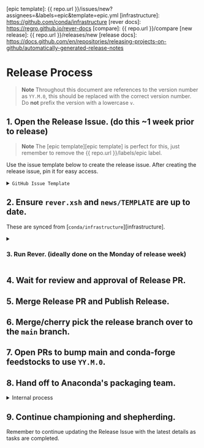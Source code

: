 <!-- These docs are updated and synced from https://github.com/conda/infra -->

<!-- links -->
[epic template]: {{ repo.url }}/issues/new?assignees=&labels=epic&template=epic.yml
[infrastructure]: https://github.com/conda/infrastructure
[rever docs]: https://regro.github.io/rever-docs
[compare]: {{ repo.url }}/compare
[new release]: {{ repo.url }}/releases/new
[release docs]: https://docs.github.com/en/repositories/releasing-projects-on-github/automatically-generated-release-notes

# Release Process

> **Note**
> Throughout this document are references to the version number as `YY.M.0`, this should be replaced with the correct version number. Do **not** prefix the version with a lowercase `v`.

## 1. Open the Release Issue. (do this ~1 week prior to release)

> **Note**
> The [epic template][epic template] is perfect for this, just remember to remove the {{ repo.url }}/labels/epic label.

Use the issue template below to create the release issue. After creating the release issue, pin it for easy access.

<details>
<summary><code>GitHub Issue Template</code></summary>

```markdown
### Summary

Placeholder for `{{ repo.name }} YY.M.0` release.

| Pilot | <pilot> |
|---|---|
| Co-pilot | <copilot> |

### Tasks

[milestone]: {{ repo.url }}/milestone/<milestone>
[process]: {{ repo.url }}/blob/main/RELEASE.md
[releases]: {{ repo.url }}/releases
[main]: https://github.com/AnacondaRecipes/{{ repo.name }}-feedstock
[conda-forge]: https://github.com/conda-forge/{{ repo.name }}-feedstock
[ReadTheDocs]: https://readthedocs.com/projects/continuumio-{{ repo.name }}/
[announcement]: https://github.com/conda/communications

#### The week before release week

- [ ] Create release branch (named `YY.M.x`)
- [ ] Ensure release candidates are being successfully built (see `conda-canary/label/YY.M.x`)
- [ ] [Complete outstanding PRs][milestone]
- [ ] Test release candidates
    <!-- indicate here who has signed off on testing -->

#### Release week

- [ ] Create release PR (see [release process][process])
- [ ] [Publish release][releases]
- [ ] Activate the `YY.M.x` branch on [ReadTheDocs][ReadTheDocs]
- [ ] Feedstocks
    - [ ] Bump version & update dependencies/tests in [Anaconda, Inc.'s feedstock][main]
    - [ ] Bump version & update dependencies/tests in [conda-forge feedstock][conda-forge]
    <!-- link any other feedstock PRs here -->
- [ ] Hand off to the Anaconda packaging team
- [ ] Announce release
    - [ ] Create release [announcement draft][announcement]
    - [ ] Discourse
    - [ ] Twitter
    - [ ] Matrix
```

</details>


## 2. Ensure `rever.xsh` and `news/TEMPLATE` are up to date.

These are synced from [`conda/infrastructure`][infrastructure].

<details>
<summary><h3>3. Run Rever. (ideally done on the Monday of release week)</h3></summary>

Currently, there are only 2 activities we use rever for, (1) aggregating the authors and (2) updating the changelog. Aggregating the authors can be an error-prone process and also suffers from builtin race conditions (_i.e._, to generate an updated `.authors.yml` we need an updated `.mailmap` but to have an updated `.mailmap` we need an updated `.authors.yml`). This is why the following steps are very heavy-handed (and potentially repetitive) in running rever commands, undoing commits, squashing/reordering commits, etc.

1. Install [`rever`][rever docs] and activate the environment:

    ```bash
    $ conda create -n rever conda-forge::rever
    $ conda activate rever
    (rever) $
    ```

2. Clone and `cd` into the repository if you haven't done so already:

    ```bash
    (rever) $ git clone git@github.com:{{ repo.user }}/{{ repo.name }}.git
    (rever) $ cd conda
    ```

2. Fetch the latest changes from the remote and checkout the release branch created a week ago:

    ```bash
    (rever) $ git fetch upstream
    (rever) $ git checkout YY.M.x
    ```

2. Create a versioned branch, this is where rever will make its changes:

    ```bash
    (rever) $ git checkout -b release-YY.M.0
    ```

2. Run `rever --activities authors`:

    > **Note**
    > Include `--force` when re-running any rever commands for the same `<VERSION>`, otherwise, rever will skip the activity and no changes will be made (i.e., rever remembers if an activity has been run for a given version).

    ```bash
    (rever) $ rever --activities authors --force <VERSION>
    ```

    - If rever finds that any of the authors are not correctly represented in `.authors.yml` it will produce an error. If the author that the error pertains to is:
        - **a new contributor**: the snippet suggested by rever should be added to the `.authors.yml` file.
        - **an existing contributor**, a result of using a new name/email combo: find the existing author in `.authors.yml` and add the new name/email combo to that author's `aliases` and `alterative_emails`.

    - Once you have successfully run `rever --activities authors` with no errors, review the commit made by rever. This commit will contain updates to one or more of the author files (`.authors.yml`, `.mailmap`, and `AUTHORS.md`). Due to the race condition between `.authors.yml` and `.mailmap`, we want to extract changes made to any of the following keys in `.authors.yml` and commit them separately from the other changes in the rever commit:
        -  `name`
        -  `email`
        -  `github`
        -  `aliases`
        -  `alternate_emails`

      Other keys (e.g., `num_commits` and `first_commit`) do not need to be included in this separate commit as they will be overwritten by rever.

    - Here's a sample run where we undo the commit made by rever in order to commit the changes to `.authors.yml` separately:

        ```bash
        (rever) $ rever --activities authors --force YY.M.0

        # changes were made to .authors.yml as per the prior bullet
        (rever) $ git diff --name-only HEAD HEAD~1
        .authors.yml
        .mailmap
        AUTHORS.md

        # undo commit
        (rever) $ git reset --soft HEAD~1

        # undo changes made to everything except .authors.yml
        (rever) $ git restore --staged --worktree .mailmap AUTHORS.md
        ```

    - Commit these changes to `.authors.yml`:

        ```bash
        (rever) $ git add .
        (rever) $ git commit -m "Updated .authors.yml"
        ```

    - Rerun `rever --activities authors` and finally check that your `.mailmap` is correct by running:

        ```bash
        git shortlog -se
        ```

      Compare this list with `AUTHORS.md`. If they have any discrepancies, additional modifications to `.authors.yml` is needed, so repeat the above steps as needed.

    - Once you are pleased with how the author's file looks, we want to undo the rever commit and commit the `.mailmap` changes separately:

        ```bash
        # undo commit (but preserve changes)
        (rever) $ git reset --soft HEAD~1

        # undo changes made to everything except .mailmap
        (rever) $ git restore --staged --worktree .authors.yml AUTHORS.md
        ```

    - Commit these changes to `.mailmap`:

        ```bash
        (rever) $ git add .
        (rever) $ git commit -m "Updated .mailmap"
        ```

    - Continue repeating the above processes until the `.authors.yml` and `.mailmap` are corrected to your liking. After completing this, you will have at most two commits on your release branch:

        ```bash
        (rever) $ git cherry -v main
        + 86957814cf235879498ed7806029b8ff5f400034 Updated .authors.yml
        + 3ec7491f2f58494a62f1491987d66f499f8113ad Updated .mailmap
        ```


4. Review news snippets (ensure they are all using the correct Markdown format, **not** reStructuredText) and add additional snippets for undocumented PRs/changes as necessary.

    > **Note**
    > We've found it useful to name news snippets with the following format: `<PR #>-<DESCRIPTIVE SLUG>`.
    >
    > We've also found that we like to include the PR #s inline with the text itself, e.g.:
    >
    > ```markdown
    > ## Enhancements
    >
    > * Add `win-arm64` as a known platform (subdir). (#11778)
    > ```

    - You can utilize [GitHub's compare view][compare] to review what changes are to be included in this release.

    - Add a new news snippet for any PRs of importance that are missing.

    - Commit these changes to news snippets:

        ```bash
        (rever) $ git add .
        (rever) $ git commit -m "Updated news"
        ```

    - After completing this, you will have at most three commits on your release branch:

        ```bash
        (rever) $ git cherry -v main
        + 86957814cf235879498ed7806029b8ff5f400034 Updated .authors.yml
        + 3ec7491f2f58494a62f1491987d66f499f8113ad Updated .mailmap
        + 432a9e1b41a3dec8f95a7556632f9a93fdf029fd Updated news
        ```

5. Run `rever --activities changelog`:

    > **Note**
    > This has previously been a notoriously fickle step (likely due to incorrect regex patterns in the `rever.xsh` config file and missing `github` keys in `.authors.yml`) so beware of potential hiccups. If this fails, it's highly likely to be an innocent issue.

    ```bash
    (rever) $ rever --activities changelog --force <VERSION>
    ```

    - Any necessary modifications to `.authors.yml`, `.mailmap`, or the news snippets themselves should be amended to the previous commits.

    - Once you have successfully run `rever --activities changelog` with no errors simply revert the last commit (see the next step for why):

        ```bash
        # undo commit (and discard changes)
        (rever) $ git reset --hard HEAD~1
        ```

    - After completing this, you will have at most three commits on your release branch:

        ```bash
        (rever) $ git cherry -v main
        + 86957814cf235879498ed7806029b8ff5f400034 Updated .authors.yml
        + 3ec7491f2f58494a62f1491987d66f499f8113ad Updated .mailmap
        + 432a9e1b41a3dec8f95a7556632f9a93fdf029fd Updated news
        ```

6. Now that we have successfully run the activities separately, we wish to run both together. This will ensure that the contributor list, a side-effect of the authors activity, is included in the changelog activity.

    ```bash
    (rever) $ rever --force <VERSION>
    ```

    - After completing this, you will have at most five commits on your release branch:

        ```bash
        (rever) $ git cherry -v main
        + 86957814cf235879498ed7806029b8ff5f400034 Updated .authors.yml
        + 3ec7491f2f58494a62f1491987d66f499f8113ad Updated .mailmap
        + 432a9e1b41a3dec8f95a7556632f9a93fdf029fd Updated news
        + a5c0db938893d2c12cab12a1f7eb3e646ed80373 Updated authorship for YY.M.0
        + 5e95169d0df4bcdc2da9a6ba4a2561d90e49f75d Updated CHANGELOG for YY.M.0
        ```

7. Since rever does not include stats on first-time contributors, we will need to add this manually.

    - Use [GitHub's auto-generated release notes][new release] to get a list of all new contributors (and their first PR) and manually merge this list with the contributor list in `CHANGELOG.md`. See [GitHub docs][release docs] for how to auto-generate the release notes.

    - Commit these final changes:

        ```bash
        (rever) $ git add .
        (rever) $ git commit -m "Added first contributions"
        ```

    - After completing this, you will have at most six commits on your release branch:

        ```bash
        (rever) $ git cherry -v main
        + 86957814cf235879498ed7806029b8ff5f400034 Updated .authors.yml
        + 3ec7491f2f58494a62f1491987d66f499f8113ad Updated .mailmap
        + 432a9e1b41a3dec8f95a7556632f9a93fdf029fd Updated news
        + a5c0db938893d2c12cab12a1f7eb3e646ed80373 Updated authorship for YY.M.0
        + 5e95169d0df4bcdc2da9a6ba4a2561d90e49f75d Updated CHANGELOG for YY.M.0
        + 93fdf029fd4cf235872c12cab12a1f7e8f95a755 Added first contributions
        ```

8. Push this versioned branch.

    ```bash
    (rever) $ git push -u upstream release-YY.M.0
    ```

9. Open the Release PR targing the `YY.M.x` branch.

    <details>
    <summary>GitHub PR Template</summary>

    ```markdown
    ## Description

    ✂️ snip snip ✂️ the making of a new release.

    Xref #<RELEASE ISSUE>
    ```

    </details>

10. Update Release Issue to include a link to the Release PR.

11. [Create][new release] the release and **SAVE AS A DRAFT** with the following values:

    > **Note**
    > Only publish the release after the Release PR is merged, until then always **save as draft**.

    | Field | Value |
    |---|---|
    | Choose a tag | `YY.M.0` |
    | Target | `YY.M.x` |
    | Body | copy/paste blurb from `CHANGELOG.md` |

</details>

## 4. Wait for review and approval of Release PR.

## 5. Merge Release PR and Publish Release.

## 6. Merge/cherry pick the release branch over to the `main` branch.

## 7. Open PRs to bump main and conda-forge feedstocks to use `YY.M.0`.

## 8. Hand off to Anaconda's packaging team.

<details>
<summary>Internal process</summary>

1. Open packaging request in #package_requests Slack channel, include links to the Release PR and feedstock PRs.

2. Message packaging team/PM to let them know that a release has occurred and that you are the release manager.

</details>

## 9. Continue championing and shepherding.

Remember to continue updating the Release Issue with the latest details as tasks are completed.
